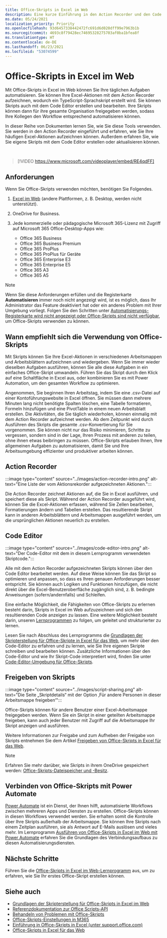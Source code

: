 ```yaml
---
title: Office-Skripts in Excel im Web
description: Eine kurze Einführung in den Action Recorder und den Code Editor für Office-Skripts.
ms.date: 05/24/2021
localization_priority: Priority
ms.openlocfilehash: 93d6457338442472fc691d6d020dff99e7963b1b
ms.sourcegitcommit: 4693c8f79428ec74695328275703af0ba1bfea8f
ms.translationtype: HT
ms.contentlocale: de-DE
ms.lasthandoff: 06/23/2021
ms.locfileid: "53074599"
---
```

# <a name="office-scripts-in-excel-on-the-web"></a>Office-Skripts in Excel im Web

Mit Office-Skripts in Excel im Web können Sie Ihre täglichen Aufgaben automatisieren. Sie können Ihre Excel-Aktionen mit dem Action Recorder aufzeichnen, wodurch ein TypeScript-Sprachskript erstellt wird. Sie können Skripts auch mit dem Code Editor erstellen und bearbeiten. Ihre Skripts können dann für ihre gesamte Organisation freigegeben werden, sodass Ihre Kollegen den Workflow entsprechend automatisieren können.

In dieser Reihe von Dokumenten lernen Sie, wie Sie diese Tools verwenden. Sie werden in den Action Recorder eingeführt und erfahren, wie Sie Ihre häufigen Excel-Aktionen aufzeichnen können. Außerdem erfahren Sie, wie Sie eigene Skripts mit dem Code Editor erstellen oder aktualisieren können.

<br>

> [!VIDEO https://www.microsoft.com/videoplayer/embed/RE4qdFF]

## <a name="requirements"></a>Anforderungen

Wenn Sie Office-Skripts verwenden möchten, benötigen Sie Folgendes.

1. [Excel im Web](https://www.office.com/launch/excel) (andere Plattformen, z. B. Desktop, werden nicht unterstützt).
1. OneDrive for Business.
1. Jede kommerzielle oder pädagogische Microsoft 365-Lizenz mit Zugriff auf Microsoft 365 Office-Desktop-Apps wie:

    - Office 365 Business
    - Office 365 Business Premium
    - Office 365 ProPlus
    - Office 365 ProPlus für Geräte
    - Office 365 Enterprise E3
    - Office 365 Enterprise E5
    - Office 365 A3
    - Office 365 A5

> [!NOTE]
> Wenn Sie diese Anforderungen erfüllen und die Registerkarte **Automatisieren** immer noch nicht angezeigt wird, ist es möglich, dass Ihr Administrator das Feature deaktiviert hat oder ein anderes Problem mit Ihrer Umgebung vorliegt. Folgen Sie den Schritten unter [Automatisierungs-Registerkarte wird nicht angezeigt oder Office-Skripts sind nicht verfügbar](../testing/troubleshooting.md#automate-tab-not-appearing-or-office-scripts-unavailable), um Office-Skripts verwenden zu können.

## <a name="when-to-use-office-scripts"></a>Wann empfiehlt sich die Verwendung von Office-Skripts

Mit Skripts können Sie Ihre Excel-Aktionen in verschiedenen Arbeitsmappen und Arbeitsblättern aufzeichnen und wiedergeben. Wenn Sie immer wieder dieselben Aufgaben ausführen, können Sie alle diese Aufgaben in ein einfaches Office-Skript umwandeln. Führen Sie das Skript durch den Klick auf eine Schaltfläche in Excel aus, oder kombinieren Sie es mit Power Automation, um den gesamten Workflow zu optimieren.

Angenommen, Sie beginnen Ihren Arbeitstag, indem Sie eine .csv-Datei auf einer Kontoführungswebsite in Excel öffnen. Sie müssen dann mehrere Minuten lang nicht benötigte Spalten löschen, eine Tabelle formatieren, Formeln hinzufügen und eine PivotTable in einem neuen Arbeitsblatt erstellen. Die Aktivitäten, die Sie täglich wiederholen, können einmalig mit dem Action Recorder aufzeichnet werden. Ab dem Zeitpunkt wird durch Ausführen des Skripts die gesamte .csv-Konvertierung für Sie vorgenommen. Sie können nicht nur das Risiko minimieren, Schritte zu vergessen, sondern sind in der Lage, Ihren Prozess mit anderen zu teilen, ohne ihnen etwas beibringen zu müssen. Office-Skripts erlauben Ihnen, Ihre allgemeinen Aufgaben zu automatisieren, damit Sie und Ihre Arbeitsumgebung effizienter und produktiver arbeiten können.

## <a name="action-recorder"></a>Action Recorder

:::image type="content" source="../images/action-recorder-intro.png" alt-text="Eine Liste der vom Aktionsrekorder aufgezeichneten Aktionen.":::

Die Action Recorder zeichnet Aktionen auf, die Sie in Excel ausführen, und speichert diese als Skript. Während der Action Recorder ausgeführt wird, können Sie die Excel-Aktionen erfassen, während Sie Zellen bearbeiten, Formatierungen ändern und Tabellen erstellen. Das resultierende Skript kann in anderen Arbeitsblättern und Arbeitsmappen ausgeführt werden, um die ursprünglichen Aktionen neuerlich zu erstellen.

## <a name="code-editor"></a>Code Editor

:::image type="content" source="../images/code-editor-intro.png" alt-text="Der Code-Editor mit dem in diesem Lernprogramm verwendeten Skriptcode.":::

Alle mit dem Action Recorder aufgezeichneten Skripts können über den Code Editor bearbeitet werden. Auf diese Weise können Sie das Skript so optimieren und anpassen, so dass es Ihren genauen Anforderungen besser entspricht. Sie können auch Logiken und Funktionen hinzufügen, die nicht direkt über die Excel-Benutzeroberfläche zugänglich sind, z. B. bedingte Anweisungen (sofern/andernfalls) und Schleifen.

Eine einfache Möglichkeit, die Fähigkeiten von Office-Skripts zu erlernen besteht darin, Skripts in Excel im Web aufzuzeichnen und sich den resultierenden Code anzeigen zu lassen. Eine weitere Möglichkeit besteht darin, unseren [Lernprogrammen](../tutorials/excel-tutorial.md) zu folgen, um geleitet und strukturierter zu lernen.

Lesen Sie nach Abschluss des Lernprogramms die [Grundlagen der Skripterstellung für Office-Skripte in Excel für das Web](../develop/scripting-fundamentals.md), um mehr über den Code-Editor zu erfahren und zu lernen, wie Sie Ihre eigenen Skripte schreiben und bearbeiten können. Zusätzliche Informationen über den Code-Editor und wie Ihr Skript-Code interpretiert wird, finden Sie unter [Code-Editor-Umgebung für Office-Skripts](code-editor-environment.md).

## <a name="sharing-scripts"></a>Freigeben von Skripts

:::image type="content" source="../images/script-sharing.png" alt-text="Die Seite „Skriptdetails“ mit der Option ‚Für andere Personen in dieser Arbeitsmappe freigeben‘":::

Office-Skripts können für andere Benutzer einer Excel-Arbeitsmappe freigegeben werden. Wenn Sie ein Skript in einer geteilten Arbeitsmappe freigeben, kann auch jeder Benutzer mit Zugriff auf die Arbeitsmappe Ihr Skript anzeigen und ausführen.

Weitere Informationen zur Freigabe und zum Aufheben der Freigabe von Skripts entnehmen Sie dem Artikel [Freigeben von Office-Skripts in Excel für das Web](https://support.microsoft.com/office/sharing-office-scripts-in-excel-for-the-web-226eddbc-3a44-4540-acfe-fccda3d1122b).

> [!NOTE]
> Erfahren Sie mehr darüber, wie Skripts in ihrem OneDrive gespeichert werden: [Office-Skripts-Dateispeicher und -Besitz](script-storage.md).

## <a name="connecting-office-scripts-to-power-automate"></a>Verbinden von Office-Skripts mit Power Automate

[Power Automate](https://flow.microsoft.com/) ist ein Dienst, der Ihnen hilft, automatisierte Workflows zwischen mehreren Apps und Diensten zu erstellen. Office-Skripts können in diesen Workflows verwendet werden. Sie erhalten somit die Kontrolle über Ihre Skripts außerhalb der Arbeitsmappe. Sie können Ihre Skripts nach einem Zeitplan ausführen, sie als Antwort auf E-Mails auslösen und vieles mehr. Im Lernprogramm [Ausführen von Office-Skripts in Excel im Web mit Power Automate](../tutorials/excel-power-automate-manual.md) erfahren Sie die Grundlagen des Verbindungsaufbaus zu diesen Automatisierungsdiensten.

## <a name="next-steps"></a>Nächste Schritte

Führen Sie die [Office-Skripts in Excel im Web-Lernprogramm](../tutorials/excel-tutorial.md) aus, um zu erfahren, wie Sie Ihr erstes Office-Skript erstellen können.

## <a name="see-also"></a>Siehe auch

- [Grundlagen der Skripterstellung für Office-Skripts in Excel im Web](../develop/scripting-fundamentals.md)
- [Referenzdokumentation zur Office Scripts-API](/javascript/api/office-scripts/overview)
- [Behandeln von Problemen mit Office-Skripts](../testing/troubleshooting.md)
- [Office-Skripts-Einstellungen in M365](https://support.office.com/article/office-scripts-settings-in-m365-19d3c51a-6ca2-40ab-978d-60fa49554dcf)
- [Einführung in Office-Skripts in Excel (unter support.office.com)](https://support.office.com/article/introduction-to-office-scripts-in-excel-9fbe283d-adb8-4f13-a75b-a81c6baf163a)
- [Office-Skripts in Excel für das Web](https://support.microsoft.com/office/sharing-office-scripts-in-excel-for-the-web-226eddbc-3a44-4540-acfe-fccda3d1122b)
